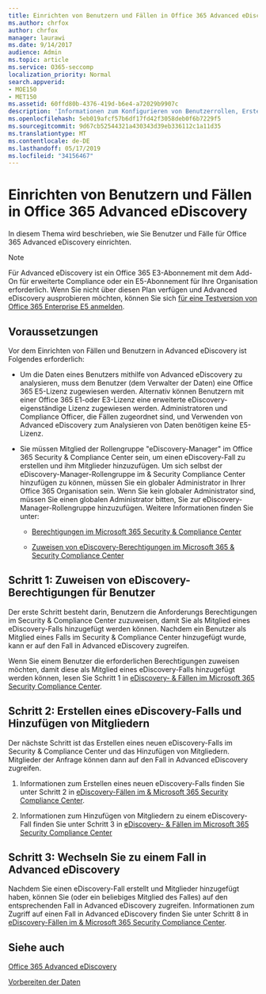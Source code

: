 ```yaml
---
title: Einrichten von Benutzern und Fällen in Office 365 Advanced eDiscovery
ms.author: chrfox
author: chrfox
manager: laurawi
ms.date: 9/14/2017
audience: Admin
ms.topic: article
ms.service: O365-seccomp
localization_priority: Normal
search.appverid:
- MOE150
- MET150
ms.assetid: 60ffd80b-4376-419d-b6e4-a72029b9907c
description: 'Informationen zum Konfigurieren von Benutzerrollen, Erstellen von Fällen und Zuweisen von Benutzern zu Fällen in Office 365 Advanced eDiscovery.  '
ms.openlocfilehash: 5eb019afcf57b6df17fd42f3058deb0f6b7229f5
ms.sourcegitcommit: 9d67cb52544321a430343d39eb336112c1a11d35
ms.translationtype: MT
ms.contentlocale: de-DE
ms.lasthandoff: 05/17/2019
ms.locfileid: "34156467"
---
```

# <a name="set-up-users-and-cases-in-office-365-advanced-ediscovery"></a>Einrichten von Benutzern und Fällen in Office 365 Advanced eDiscovery

In diesem Thema wird beschrieben, wie Sie Benutzer und Fälle für Office 365 Advanced eDiscovery einrichten.
  
> [!NOTE]
> Für Advanced eDiscovery ist ein Office 365 E3-Abonnement mit dem Add-On für erweiterte Compliance oder ein E5-Abonnement für Ihre Organisation erforderlich. Wenn Sie nicht über diesen Plan verfügen und Advanced eDiscovery ausprobieren möchten, können Sie sich [für eine Testversion von Office 365 Enterprise E5 anmelden](https://go.microsoft.com/fwlink/p/?LinkID=698279). 
  
## <a name="prerequisites"></a>Voraussetzungen

Vor dem Einrichten von Fällen und Benutzern in Advanced eDiscovery ist Folgendes erforderlich:
  
- Um die Daten eines Benutzers mithilfe von Advanced eDiscovery zu analysieren, muss dem Benutzer (dem Verwalter der Daten) eine Office 365 E5-Lizenz zugewiesen werden. Alternativ können Benutzern mit einer Office 365 E1-oder E3-Lizenz eine erweiterte eDiscovery-eigenständige Lizenz zugewiesen werden. Administratoren und Compliance Officer, die Fällen zugeordnet sind, und Verwenden von Advanced eDiscovery zum Analysieren von Daten benötigen keine E5-Lizenz. 
    
- Sie müssen Mitglied der Rollengruppe "eDiscovery-Manager" im Office 365 Security &amp; Compliance Center sein, um einen eDiscovery-Fall zu erstellen und ihm Mitglieder hinzuzufügen. Um sich selbst der eDiscovery-Manager-Rollengruppe im &amp; Security Compliance Center hinzufügen zu können, müssen Sie ein globaler Administrator in Ihrer Office 365 Organisation sein. Wenn Sie kein globaler Administrator sind, müssen Sie einen globalen Administrator bitten, Sie zur eDiscovery-Manager-Rollengruppe hinzuzufügen. Weitere Informationen finden Sie unter:
    
  - [Berechtigungen im Microsoft 365 Security &amp; Compliance Center](permissions-in-the-security-and-compliance-center.md)
    
  - [Zuweisen von eDiscovery-Berechtigungen im Microsoft 365 &amp; Security Compliance Center](assign-ediscovery-permissions.md)
    
## <a name="step-1-assign-users-ediscovery-permissions"></a>Schritt 1: Zuweisen von eDiscovery-Berechtigungen für Benutzer

Der erste Schritt besteht darin, Benutzern die Anforderungs Berechtigungen im Security &amp; Compliance Center zuzuweisen, damit Sie als Mitglied eines eDiscovery-Falls hinzugefügt werden können. Nachdem ein Benutzer als Mitglied eines Falls im Security &amp; Compliance Center hinzugefügt wurde, kann er auf den Fall in Advanced eDiscovery zugreifen.
  
Wenn Sie einem Benutzer die erforderlichen Berechtigungen zuweisen möchten, damit diese als Mitglied eines eDiscovery-Falls hinzugefügt werden können, lesen Sie Schritt 1 in [eDiscovery- &amp; Fällen im Microsoft 365 Security Compliance Center](ediscovery-cases.md#step-1-assign-ediscovery-permissions-to-potential-case-members).
  
## <a name="step-2-create-an-ediscovery-case-and-add-members"></a>Schritt 2: Erstellen eines eDiscovery-Falls und Hinzufügen von Mitgliedern

Der nächste Schritt ist das Erstellen eines neuen eDiscovery-Falls im Security &amp; Compliance Center und das Hinzufügen von Mitgliedern. Mitglieder der Anfrage können dann auf den Fall in Advanced eDiscovery zugreifen.
  
1. Informationen zum Erstellen eines neuen eDiscovery-Falls finden Sie unter Schritt 2 in [eDiscovery-Fällen im &amp; Microsoft 365 Security Compliance Center](ediscovery-cases.md#step-2-create-a-new-case).
    
2. Informationen zum Hinzufügen von Mitgliedern zu einem eDiscovery-Fall finden Sie unter Schritt 3 in [eDiscovery- &amp; Fällen im Microsoft 365 Security Compliance Center](ediscovery-cases.md#step-3-add-members-to-a-case)
    
## <a name="step-3-go-a-case-in-advanced-ediscovery"></a>Schritt 3: Wechseln Sie zu einem Fall in Advanced eDiscovery

Nachdem Sie einen eDiscovery-Fall erstellt und Mitglieder hinzugefügt haben, können Sie (oder ein beliebiges Mitglied des Falles) auf den entsprechenden Fall in Advanced eDiscovery zugreifen. Informationen zum Zugriff auf einen Fall in Advanced eDiscovery finden Sie unter Schritt 8 in [eDiscovery-Fällen im &amp; Microsoft 365 Security Compliance Center](ediscovery-cases.md#step-8-go-to-the-case-in-advanced-ediscovery).
  
## <a name="see-also"></a>Siehe auch

[Office 365 Advanced eDiscovery](office-365-advanced-ediscovery.md)
  
[Vorbereiten der Daten](prepare-data-for-advanced-ediscovery.md)
 